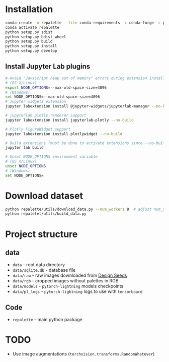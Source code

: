 # Installation
```bash
conda create -n repalette --file conda-requirements -c conda-forge -c pytorch-nightly
conda activate repalette
python setup.py sdist
python setup.py bdist_wheel
python setup.py build
python setup.py install
python setup.py develop
```

## Install Jupyter Lab plugins

```bash
# Avoid "JavaScript heap out of memory" errors during extension installation
# (OS X/Linux)
export NODE_OPTIONS=--max-old-space-size=4096
# (Windows)
set NODE_OPTIONS=--max-old-space-size=4096
# Jupyter widgets extension
jupyter labextension install @jupyter-widgets/jupyterlab-manager --no-build

# jupyterlab plotly renderer support
jupyter labextension install jupyterlab-plotly --no-build

# Plotly FigureWidget support
jupyter labextension install plotlywidget --no-build

# Build extensions (must be done to activate extensions since --no-build is used above)
jupyter lab build

# Unset NODE_OPTIONS environment variable
# (OS X/Linux)
unset NODE_OPTIONS
# (Windows)
set NODE_OPTIONS=
```

# Download dataset
```bash
python repalette/utils/download_data.py --num_workers 8  # adjust num_workers
python repaletet/utils/build_data.py
```

# Project structure
## data
* `data` - root data directory
* `data/sqlite.db` - database file
* `data/raw` - raw images downloaded from [Design Seeds](https://www.design-seeds.com/blog/page/")
* `data/rgb` - cropped images without palettes in RGB
* `data/models` - `pytorch-lightning` models checkpoints
* `data/pl_logs` - `pytorch-lightning` logs to use with `tensorboard`
## Code
* `repalette` - main python package

# TODO
* Use image augmentations (`torchvision.transforms.RandomWhatever`)
